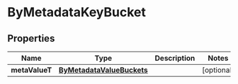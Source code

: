 

# ByMetadataKeyBucket

## Properties

Name | Type | Description | Notes
------------ | ------------- | ------------- | -------------
**metaValueT** | [**ByMetadataValueBuckets**](ByMetadataValueBuckets.md) |  |  [optional]



